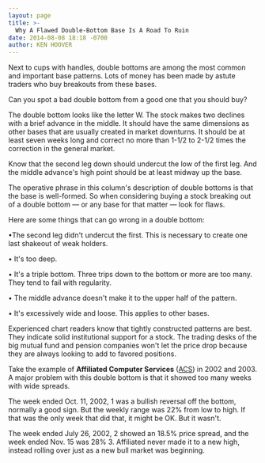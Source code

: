```yaml
---
layout: page
title: >-
  Why A Flawed Double-Bottom Base Is A Road To Ruin
date: 2014-08-08 18:18 -0700
author: KEN HOOVER
---
```





Next to cups with handles, double bottoms are among the most common and important base patterns. Lots of money has been made by astute traders who buy breakouts from these bases.


Can you spot a bad double bottom from a good one that you should buy?


The double bottom looks like the letter W. The stock makes two declines with a brief advance in the middle. It should have the same dimensions as other bases that are usually created in market downturns. It should be at least seven weeks long and correct no more than 1-1/2 to 2-1/2 times the correction in the general market.


Know that the second leg down should undercut the low of the first leg. And the middle advance's high point should be at least midway up the base.


The operative phrase in this column's description of double bottoms is that the base is well-formed. So when considering buying a stock breaking out of a double bottom — or any base for that matter — look for flaws.


Here are some things that can go wrong in a double bottom:


•The second leg didn't undercut the first. This is necessary to create one last shakeout of weak holders.


• It's too deep.


• It's a triple bottom. Three trips down to the bottom or more are too many. They tend to fail with regularity.


• The middle advance doesn't make it to the upper half of the pattern.


• It's excessively wide and loose. This applies to other bases.


Experienced chart readers know that tightly constructed patterns are best. They indicate solid institutional support for a stock. The trading desks of the big mutual fund and pension companies won't let the price drop because they are always looking to add to favored positions.


Take the example of **Affiliated Computer Services** ([ACS](https://research.investors.com/quote.aspx?symbol=ACS)) in 2002 and 2003. A major problem with this double bottom is that it showed too many weeks with wide spreads.


The week ended Oct. 11, 2002, 1 was a bullish reversal off the bottom, normally a good sign. But the weekly range was 22% from low to high. If that was the only week that did that, it might be OK. But it wasn't.


The week ended July 26, 2002, 2 showed an 18.5% price spread, and the week ended Nov. 15 was 28% 3. Affiliated never made it to a new high, instead rolling over just as a new bull market was beginning.




